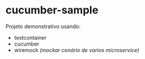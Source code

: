 # cucumber-sample

Projeto demonstrativo usando:
 - testcontainer
 - cucumber
 - wiremock _(mockar cenário de varios microservice)_

